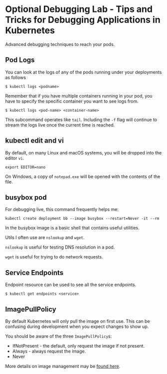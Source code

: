 # Optional Debugging Lab - Tips and Tricks for Debugging Applications in Kubernetes

Advanced debugging techniques to reach your pods.

## Pod Logs

You can look at the logs of any of the pods running under your deployments as follows

```console
$ kubectl logs <podname>
```

Remember that if you have multiple containers running in your pod, you
have to specify the specific container you want to see logs from.

```console
$ kubectl logs <pod-name> <container-name>
```

This subcommand operates like `tail`. Including the `-f` flag will
continue to stream the logs live once the current time is reached.


## kubectl edit and vi

By default, on many Linux and macOS systems, you will be dropped into the editor `vi`.
```
export EDITOR=nano
```

On Windows, a copy of `notepad.exe` will be opened with the contents of the file.

## busybox pod

For debugging live, this command frequently helps me:
```console
kubectl create deployment bb --image busybox --restart=Never -it --rm
```

In the busybox image is a basic shell that contains useful utilities.

Utils I often use are `nslookup` and `wget`. 

`nslookup` is useful for testing DNS resolution in a pod.

`wget` is useful for trying to do network requests.

## Service Endpoints

Endpoint resource can be used to see all the service endpoints.
```console
$ kubectl get endpoints <service>
```

## ImagePullPolicy

By default Kubernetes will only pull the image on first use. This can
be confusing during development when you expect changes to show up.

You should be aware of the three `ImagePullPolicy`s:
 - IfNotPresent - the default, only request the image if not present.
 - Always - always request the image.
 - Never

More details on image management may be [found here](https://kubernetes.io/docs/concepts/containers/images/).
